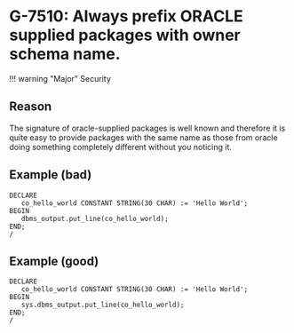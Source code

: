 # G-7510: Always prefix ORACLE supplied packages with owner schema name.

!!! warning "Major"
    Security

## Reason

The signature of oracle-supplied packages is well known and therefore it is quite easy to provide packages with the same name as those from oracle doing something completely different without you noticing it.

## Example (bad)

```
DECLARE
   co_hello_world CONSTANT STRING(30 CHAR) := 'Hello World';
BEGIN
   dbms_output.put_line(co_hello_world);
END;
/
```

## Example (good)

```
DECLARE
   co_hello_world CONSTANT STRING(30 CHAR) := 'Hello World';
BEGIN
   sys.dbms_output.put_line(co_hello_world);
END;
/
```